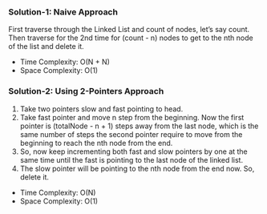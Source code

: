 ### Solution-1: Naive Approach
First traverse through the Linked List and count of nodes, let’s say count. Then traverse for the 2nd time for (count - n) nodes to get to the nth node of the list and delete it.
- Time Complexity: O(N + N)
- Space Complexity: O(1)

### Solution-2: Using 2-Pointers Approach
1. Take two pointers slow and fast pointing to head.
2. Take fast pointer and move n step from the beginning. Now the first pointer is (totalNode - n + 1) steps away from the last node, which is the same number of steps the second pointer require to move from the beginning to reach the nth node from the end.
3. So, now keep incrementing both fast and slow pointers by one at the same time until the fast is pointing to the last node of the linked list.
4. The slow pointer will be pointing to the nth node from the end now. So, delete it.
- Time Complexity: O(N)
- Space Complexity: O(1)

